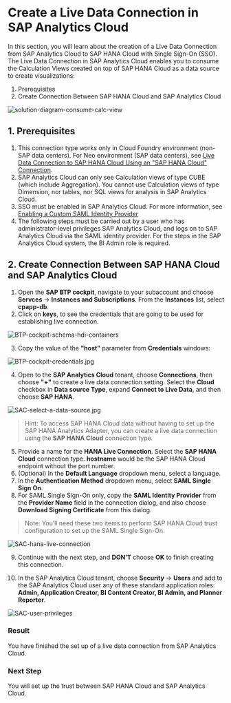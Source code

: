 # Create a Live Data Connection in SAP Analytics Cloud

In this section, you will learn about the creation of a Live Data Connection from SAP Analytics Cloud to SAP HANA Cloud with Single Sign-On (SSO). The Live Data Connection in SAP Analytics Cloud enables you to consume the Calculation Views created on top of SAP HANA Cloud as a data source to create visualizations: 
  
  1. Prerequisites
  2. Create Connection Between SAP HANA Cloud and SAP Analytics Cloud
 
![solution-diagram-consume-calc-view](./images/solution-diagram-create-live-conn.jpg)

## 1. Prerequisites
1. This connection type works only in Cloud Foundry environment (non-SAP data centers). For Neo environment (SAP data centers), see [Live Data Connection to SAP HANA Cloud Using an "SAP HANA Cloud" Connection](https://help.sap.com/docs/SAP_ANALYTICS_CLOUD/00f68c2e08b941f081002fd3691d86a7/b152affae88841cb9fec310fb8b7b94b.html).
2. SAP Analytics Cloud can only see Calculation views of type CUBE (which include Aggregation).
You cannot use Calculation views of type Dimension, nor tables, nor SQL views for analysis in SAP Analytics Cloud.
3. SSO must be enabled in SAP Analytics Cloud. For more information, see [Enabling a Custom SAML Identity Provider](https://help.sap.com/docs/SAP_ANALYTICS_CLOUD/00f68c2e08b941f081002fd3691d86a7/3651184dad944aa2b361ad029a7a8cae.html?q=Enabling%20a%20Custom%20SAML%20Identity%20Provider)
4. The following steps must be carried out by a user who has administrator-level privileges SAP Analytics Cloud, and logs on to SAP Analytics Cloud via the SAML identity provider. For the steps in the SAP Analytics Cloud system, the BI Admin role is required. 

## 2. Create Connection Between SAP HANA Cloud and SAP Analytics Cloud

1. Open  the **SAP BTP cockpit**, navigate to your subaccount and choose **Servces** &rarr; **Instances and Subscriptions**. From the **Instances** list, select **cpapp-db**.
2. Click on **keys**, to see the credentials that are going to be used for establishing live connection. 

![BTP-cockpit-schema-hdi-containers](./images/BTP-cockpit-schema-hdi-containers.jpg)

3. Copy the value of the **"host"** parameter from **Credentials** windows:

![BTP-cockpit-credentials.jpg](./images/BTP-cockpit-credentials.jpg)

4. Open to the **SAP Analytics Cloud** tenant, choose **Connections**, then choose **"+"** to create a live data connection setting. Select the **Cloud** checkbox in **Data source Type**, expand **Connect to Live Data**, and then choose **SAP HANA**.

![SAC-select-a-data-source.jpg](./images/SAC-select-a-data-source.jpg)

>Hint: To access SAP HANA Cloud data without having to set up the SAP HANA Analytics Adapter, you can create a live data connection using the **SAP HANA Cloud** connection type.

5. Provide a name for the **HANA Live Connection**. Select the **SAP HANA Cloud** connection type.
**hostname** would be the SAP HANA Cloud endpoint without the port number.
6. (Optional) In the **Default Language** dropdown menu, select a language.
7. In the **Authentication Method** dropdown menu, select **SAML Single Sign On**.
8. For SAML Single Sign-On only, copy the **SAML Identity Provider** from the **Provider Name** field in the connection dialog, and also choose **Download Signing Certificate** from this dialog.
>Note: You’ll need these two items to perform SAP HANA Cloud trust configuration to set up the SAML Single Sign-On.
  
![SAC-hana-live-connection](./images/SAC-hana-live-connection.jpg)

9. Continue with the next step, and **DON’T** choose **OK** to finish creating this connection.

10. In the SAP Analytics Cloud tenant, choose **Security** &rarr; **Users** and add to the SAP Analytics Cloud user any of these standard application roles: **Admin, Application Creator, BI Content Creator, BI Admin, and Planner Reporter**.

![SAC-user-privileges](./images/SAC-user-privileges.jpg)

### Result
You have finished the set up of a live data connection from SAP Analytics Cloud.

### Next Step
You will set up the trust between SAP HANA Cloud and SAP Analytics Cloud.

